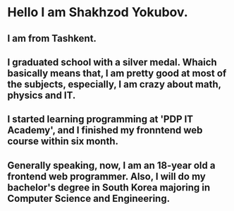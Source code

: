 # Hello I am Shakhzod Yokubov.
## I am from Tashkent.
## I graduated school with a silver medal. Whaich basically means that, I am pretty good at most of the subjects, especially, I am crazy about math, physics and IT.
## I started learning programming at 'PDP IT Academy', and I finished my fronntend web course within six month.
## Generally speaking, now, I am an 18-year old a frontend web programmer. Also, I will do my bachelor's degree in South Korea majoring in Computer Science and Engineering.
